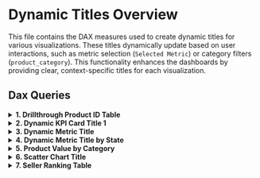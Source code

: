 # Dynamic Titles Overview

This file contains the DAX measures used to create dynamic titles for various visualizations. These titles dynamically update based on user interactions, such as metric selection (`Selected Metric`) or category filters (`product_category`). This functionality enhances the dashboards by providing clear, context-specific titles for each visualization.


## Dax Queries

<details> 
<summary><b> 1. Drillthrough Product ID Table </b> </summary> 
<br>

**Purpose**: Updates the table title to reflect the filtered `Product Value Bin`. Defaults to "All Ranges" if no bin range is selected.

```dax
Drillthrough Product ID Table = 
"Details for Products in " & 
SELECTEDVALUE('Order_Items_Final'[Product Value Bins], "All Ranges")

```
</details>

<details> 
<summary><b> 2. Dynamic KPI Card Title 1 </b> </summary> 
<br>

**Purpose**: Updates the KPI card title based on the filtered `product_category`. Defaults to "All Categories" if no category is selected.

```dax
Dynamic KPI Card Title 1 = 
"Top Product ID in (" & 
IF(
    ISFILTERED('Category Rankings'[product_category]),
    CONCATENATEX(VALUES('Category Rankings'[product_category]), 'Category Rankings'[product_category], ", "),
    "All Categories"
) & ")"

```
</details>

<details> 
<summary><b> 3. Dynamic Metric Title </b> </summary> 
<br>

**Purpose**: Updates the title based on the selected metric and category filters. Defaults to "No Metric Selected" for metrics and "All Categories" for categories if no filters are applied.

```dax
Dynamic Metric Title = 
"Displaying: " & 
SELECTEDVALUE('Toggle Table'[Metric], "No Metric Selected") & 
" for " & 
IF(
    ISFILTERED('Category Rankings'[product_category]), 
    CONCATENATEX(VALUES('Category Rankings'[product_category]), 'Category Rankings'[product_category], ", "), 
    "All Categories"
)

```
</details>

<details> 
<summary><b> 4. Dynamic Metric Title by State </b> </summary> 
<br>

**Purpose**: Similar to `Dynamic Metric Title`, but specifies "by State for" in the title for state-level analysis.

```dax
Dynamic Metric Title by State = 
"Displaying: " & 
SELECTEDVALUE('Toggle Table'[Metric], "No Metric Selected") & 
" by State for " & 
IF(
    ISFILTERED('Category Rankings'[product_category]), 
    CONCATENATEX(VALUES('Category Rankings'[product_category]), 'Category Rankings'[product_category], ", "), 
    "All Categories"
)

```
</details>

<details> 
<summary><b> 5. Product Value by Category </b> </summary> 
<br>

**Purpose**: Updates the title based on the filtered `product_category`. Defaults to "All Categories" when no category is selected.

```dax
Product Value by Category = 
"Distribution of Product Values and Their Revenue Contribution (" &
IF(
    ISFILTERED('Category Rankings'[product_category]),
    CONCATENATEX(VALUES('Category Rankings'[product_category]), 'Category Rankings'[product_category], ", "),
    "All Categories"
) & ")"

```
</details>

<details> 
<summary><b> 6. Scatter Chart Title </b> </summary> 
<br>

**Purpose**: Dynamically updates the scatter chart title based on the metric selected in the slicer. Switches between totals and percentages for specific visualizations.

```dax
Scatter Chart Title = 
SWITCH(
    SELECTEDVALUE('Toggle Table'[Metric]),
    "Percentage of Revenue", "Total Revenue by Sellers",
    "Percentage of Total Products", "Total Products by Sellers"
)

```
</details>

<details> 
<summary><b> 7. Seller Ranking Table </b> </summary> 
<br>

**Purpose**: Updates the title based on the displayed rankings for `seller_ids`. Dynamically adjusts to changes in `Selected Metric` and `product_category`.

```dax
Seller Ranking Table = 
VAR SelectedMetric = 
    SWITCH(
        SELECTEDVALUE('Toggle Table'[Metric]),
        "Percentage of Revenue", "Revenue",
        "Percentage of Total Products", "Products Sold",
        "Metric"
    )

VAR SelectedCategories = 
    IF(
        ISFILTERED('Category Rankings'[product_category]),
        CONCATENATEX(
            VALUES('Category Rankings'[product_category]),
            'Category Rankings'[product_category],
            ", "
        ),
        "All Categories"
    )

RETURN 
    "Seller Rankings by " & SelectedMetric & " in " & SelectedCategories

```
</details>

